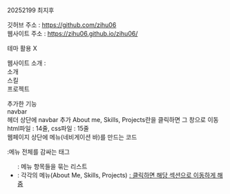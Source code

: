 20252199 최지후  

깃허브 주소 : https://github.com/zihu06  
웹사이트 주소 : https://zihu06.github.io/zihu06/  

테마 활용 X  

웹사이트 소개 :   
소개  
스킬  
프로젝트  

추가한 기능  
navbar  
헤더 상단에 navbar 추가 About me, Skills, Projects란을 클릭하면 그 창으로 이동  
html파일 : 14줄, css파일 : 15줄  
웹페이지 상단에 메뉴(네비게이션 바)를 만드는 코드  
<nav> :메뉴 전체를 감싸는 태그  
<ul> : 메뉴 항목들을 묶는 리스트  
<li> : 각각의 메뉴(About Me, Skills, Projects)  
<a href="#about"> : 클릭하면 해당 섹션으로 이동하게 해줌  

